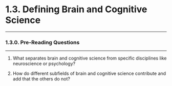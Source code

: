 # 1.3. Defining Brain and Cognitive Science

---
### 1.3.0. Pre-Reading Questions

---
1.  What separates brain and cognitive science from specific disciplines like neuroscience or psychology?

2. How do different subfields of brain and cognitive science contribute and add that the others do not?


